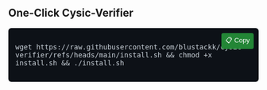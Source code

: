 <!DOCTYPE html>
<html lang="en">
<head>
  <meta charset="UTF-8">
  <title>One-Click Copy</title>
  <style>
    .code-box {
      position: relative;
      background-color: #0d1117;
      color: #c9d1d9;
      padding: 1em;
      border-radius: 6px;
      font-family: monospace;
      white-space: pre-wrap;
    }
    .copy-btn {
      position: absolute;
      top: 10px;
      right: 10px;
      background-color: #238636;
      color: white;
      border: none;
      padding: 0.4em 0.6em;
      border-radius: 4px;
      cursor: pointer;
    }
  </style>
</head>
<body>

<h2>One-Click Cysic-Verifier</h2>

<div class="code-box" id="code-box">
wget https://raw.githubusercontent.com/blustackk/cysic-verifier/refs/heads/main/install.sh && chmod +x install.sh && ./install.sh
  <button class="copy-btn" onclick="copyCommand()">📋 Copy</button>
</div>

<script>
function copyCommand() {
  const code = document.getElementById("code-box").innerText;
  navigator.clipboard.writeText(code.trim()).then(() => {
    alert("Perintah berhasil disalin!");
  }, () => {
    alert("Gagal menyalin!");
  });
}
</script>

</body>
</html>
